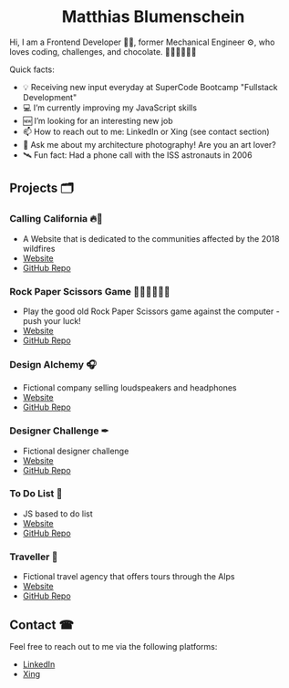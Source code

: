 <h1 style="text-align: center;">Matthias Blumenschein</h1>

Hi, I am a Frontend Developer 🦸‍🖥, former Mechanical Engineer ⚙, who loves coding, challenges, and chocolate. 👨🏼‍💻💪🏼🍫

Quick facts:

- 💡 Receiving new input everyday at SuperCode Bootcamp "Fullstack Development"
- 💻 I’m currently improving my JavaScript skills
- 🆕 I’m looking for an interesting new job
- 📫 How to reach out to me: LinkedIn or Xing (see contact section)
- 💬 Ask me about my architecture photography! Are you an art lover?
- 🛰 Fun fact: Had a phone call with the ISS astronauts in 2006


## Projects 🗂

### Calling California 🔥🌳

- A Website that is dedicated to the communities affected by the 2018 wildfires
- <a href="https://matthias-blumenschein.github.io/calling-california/" target="_blank" rel="noopener">Website</a>
- <a href="https://github.com/matthias-blumenschein/calling-california" target="_blank" rel="noopener">GitHub Repo</a>

### Rock Paper Scissors Game ✊🏼✋🏼🖖🏼

- Play the good old Rock Paper Scissors game against the computer - push your luck!
- <a href="https://matthias-blumenschein.github.io/rock-paper-scissors/" target="_blank" rel="noopener">Website</a>
- <a href="https://github.com/matthias-blumenschein/rock-paper-scissors" target="_blank" rel="noopener">GitHub Repo</a>

### Design Alchemy 🎧

- Fictional company selling loudspeakers and headphones
- <a href="https://matthias-blumenschein.github.io/design-alchemy/" target="_blank" rel="noopener">Website</a>
- <a href="https://github.com/matthias-blumenschein/design-alchemy" target="_blank" rel="noopener">GitHub Repo</a>

### Designer Challenge ✒

- Fictional designer challenge
- <a href="https://matthias-blumenschein.github.io/designer-challenge/" target="_blank" rel="noopener">Website</a>
- <a href="https://github.com/matthias-blumenschein/designer-challenge" target="_blank" rel="noopener">GitHub Repo</a>

### To Do List 📝

- JS based to do list
- <a href="https://matthias-blumenschein.github.io/designer-challenge/" target="_blank" rel="noopener">Website</a>
- <a href="https://github.com/matthias-blumenschein/designer-challenge" target="_blank" rel="noopener">GitHub Repo</a>

### Traveller 🌄

- Fictional travel agency that offers tours through the Alps
- <a href="https://matthias-blumenschein.github.io/To-Do-List/" target="_blank" rel="noopener">Website</a>
- <a href="https://github.com/matthias-blumenschein/To-Do-List" target="_blank" rel="noopener">GitHub Repo</a>

## Contact ☎

Feel free to reach out to me via the following platforms:

- <a href="https://www.linkedin.com/in/matthias-blumenschein-01b447189/" target="_blank" rel="noopener">LinkedIn</a>
- <a href="https://www.xing.com/profile/Matthias_Blumenschein/cv" target="_blank" rel="noopener">Xing</a>
